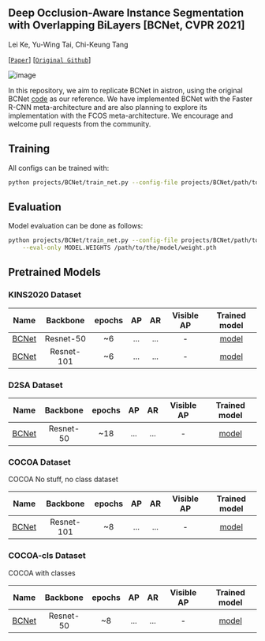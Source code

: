 ## Deep Occlusion-Aware Instance Segmentation with Overlapping BiLayers [BCNet, CVPR 2021]

Lei Ke, Yu-Wing Tai, Chi-Keung Tang

[[`Paper`](https://openaccess.thecvf.com/content/CVPR2021/papers/Ke_Deep_Occlusion-Aware_Instance_Segmentation_With_Overlapping_BiLayers_CVPR_2021_paper.pdf)] [[`Original Github`](https://github.com/lkeab/BCNet)]

![image](https://github.com/trqminh/aistron/assets/30286786/7bd8c889-4ce6-4017-81d8-6e49b944a574)

In this repository, we aim to replicate BCNet in aistron, 
using the original BCNet [code](https://github.com/lkeab/BCNet) as our reference. 
We have implemented BCNet with the Faster R-CNN meta-architecture
and are also planning to explore its implementation with the FCOS meta-architecture. 
We encourage and welcome pull requests from the community.


## Training
All configs can be trained with:
```bash
python projects/BCNet/train_net.py --config-file projects/BCNet/path/to/config.yaml --num-gpus 1
```

## Evaluation
Model evaluation can be done as follows:
```bash
python projects/BCNet/train_net.py --config-file projects/BCNet/path/to/config.yaml \
    --eval-only MODEL.WEIGHTS /path/to/the/model/weight.pth
```

## Pretrained Models

### KINS2020 Dataset
| Name | Backbone | epochs |AP|AR|Visible AP| Trained model |
|-------|:---:|:-------:|:-------:|:-------:|:-------:|:-------:|
|[BCNet](configs/KINS2020/bcnet_R50_FPN_kins2020_6ep_bs1.yaml)|Resnet-50|~6|...|...|-|[model]()|
|[BCNet](configs/KINS2020/bcnet_R101_FPN_kins2020_6ep_bs1.yaml)|Resnet-101|~6|...|...|-|[model]()|


### D2SA Dataset
| Name | Backbone | epochs |AP|AR|Visible AP| Trained model |
|-------|:---:|:-------:|:-------:|:-------:|:-------:|:-------:|
|[BCNet](configs/D2SA/bcnet_R50_FPN_d2sa_18ep_bs2.yaml)|Resnet-50|~18|...|...|-|[model]()|

### COCOA Dataset
COCOA No stuff, no class dataset

| Name | Backbone | epochs |AP|AR|Visible AP| Trained model |
|-------|:---:|:-------:|:-------:|:-------:|:-------:|:-------:|
|[BCNet](configs/COCOA/bcnet_R101_FPN_cocoa_8ep_bs2.yaml)|Resnet-101|~8|...|...|-|[model]()|

### COCOA-cls Dataset
COCOA with classes

| Name | Backbone | epochs |AP|AR|Visible AP| Trained model |
|-------|:---:|:-------:|:-------:|:-------:|:-------:|:-------:|
|[BCNet](configs/COCOA-cls/bcnet_R50_FPN_cocoa_cls_8ep_bs2.yaml)|Resnet-50|~8|...|...|-|[model]()|
